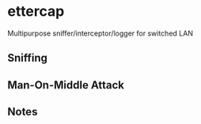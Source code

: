 # ettercap
Multipurpose sniffer/interceptor/logger for switched LAN

## Sniffing

## Man-On-Middle Attack

## Notes

